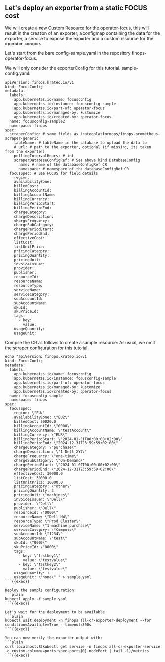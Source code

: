 ## Let's deploy an exporter from a static FOCUS cost
We will create a new Custom Resource for the operator-focus, this will result in the creation of an exporter, a configmap containing the data for the exporter, a service to expose the exporter and a custom resource for the operator-scraper.

Let's start from the bare config-sample.yaml in the repository finops-operator-focus.

We will only consider the exporterConfig for this tutorial.
sample-config.yaml:
```
apiVersion: finops.krateo.io/v1
kind: FocusConfig
metadata:
  labels:
    app.kubernetes.io/name: focusconfig
    app.kubernetes.io/instance: focusconfig-sample
    app.kubernetes.io/part-of: operator-focus
    app.kubernetes.io/managed-by: kustomize
    app.kubernetes.io/created-by: operator-focus
  name: focusconfig-sample2
  namespace: finops
spec:
  scraperConfig: # same fields as krateoplatformops/finops-prometheus-scraper-generic
    tableName: # tableName in the database to upload the data to
    # url: # path to the exporter, optional (if missing, its taken from the exporter)
    pollingIntervalHours: # int
    scraperDatabaseConfigRef: # See above kind DatabaseConfig
      name: # name of the databaseConfigRef CR 
      namespace: # namespace of the databaseConfigRef CR
  focusSpec: # See FOCUS for field details
    region:
    availabilityZone:
    billedCost:
    billingAccountId:
    billingAccountName:
    billingCurrency:
    billingPeriodStart:
    billingPeriodEnd:
    chargeCategory:
    chargeDescription:
    chargeFrequency:
    chargeSubCategory:
    chargePeriodStart:
    chargePeriodEnd:
    effectiveCost:
    listCost:
    listUnitPrice:
    pricingCategory:
    pricingQuantity:
    pricingUnit:
    invoiceIssuer:
    provider:
    publisher:
    resourceId:
    resourceName:
    resourceType:
    serviceName:
    serviceCategory:
    subAccountId:
    subAccountName:
    skuId:
    skuPriceId:
    tags:
      - key:
        value:
    usageQuantity:
    usageUnit: 
```

Compile the CR as follows to create a sample resource: 
As usual, we omit the scraper configuration for this tutorial.
```plain
echo "apiVersion: finops.krateo.io/v1
kind: FocusConfig
metadata:
  labels:
    app.kubernetes.io/name: focusconfig
    app.kubernetes.io/instance: focusconfig-sample
    app.kubernetes.io/part-of: operator-focus
    app.kubernetes.io/managed-by: kustomize
    app.kubernetes.io/created-by: operator-focus
  name: focusconfig-sample
  namespace: finops
spec:
  focusSpec:
    region: \"EU\"
    availabilityZone: \"EU2\"
    billedCost: 30020.0
    billingAccountId: \"0000\"
    billingAccountName: \"testAccount\"
    billingCurrency: \"EUR\"
    billingPeriodStart: \"2024-01-01T00:00:00+02:00\"
    billingPeriodEnd: \"2024-12-31T23:59:59+02:00\"
    chargeCategory: \"purchase\"
    chargeDescription: \"1 Dell XYZ\"
    chargeFrequency: \"one-time\"
    chargeSubCategory: \"On-Demand\"
    chargePeriodStart: \"2024-01-01T00:00:00+02:00\"
    chargePeriodEnd: \"2024-12-31T23:59:59+02:00\"
    effectiveCost: 30000.0
    listCost: 30000.0
    listUnitPrice: 10000.0
    pricingCategory: \"other\"
    pricingQuantity: 3
    pricingUnit: \"machines\"
    invoiceIssuer: \"Dell\"
    provider: \"Dell\"
    publisher: \"Dell\"
    resourceId: \"0000\"
    resourceName: \"Dell HW\"
    resourceType: \"Prod Cluster\"
    serviceName: \"1 machine purchase\"
    serviceCategory: \"Compute\"
    subAccountId: \"1234\"
    subAccountName: \"test\"
    skuId: \"0000\"
    skuPriceId: \"0000\"
    tags:
      - key: \"testkey1\"
        value: \"testvalue\"
      - key: \"testkey2\"
        value: \"testvalue\"
    usageQuantity: 1
    usageUnit: \"none\" " > sample.yaml
```{{exec}}

Deploy the sample configuration:
```plain
kubectl apply -f sample.yaml
```{{exec}}

Let's wait for the deployment to be available
```plain
kubectl wait deployment -n finops all-cr-exporter-deployment --for condition=Available=True --timeout=300s
```{{exec}}

You can now verify the exporter output with:
```plain
curl localhost:$(kubectl get service -n finops all-cr-exporter-service -o custom-columns=ports:spec.ports[0].nodePort | tail -1)/metrics 
```{{exec}}
